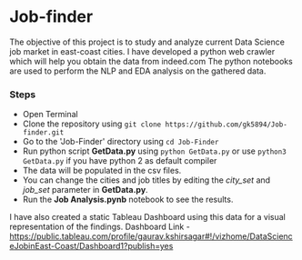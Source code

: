# Job-finder

The objective of this project is to study and analyze current Data Science job market in east-coast cities. I have developed a python web crawler which will help you obtain the data from indeed.com
The python notebooks are used to perform the NLP and EDA analysis on the gathered data.

### Steps

 - Open Terminal
 - Clone the repository using  `git clone https://github.com/gk5894/Job-finder.git`
 - Go to the 'Job-Finder' directory using `cd Job-Finder`
 - Run python script __GetData.py__ using `python GetData.py` or use `python3 GetData.py` if you have python 2 as default compiler
 - The data will be populated in the csv files. 
 - You can change the cities and job titles by editing the *city_set* and *job_set* parameter in __GetData.py__.
 - Run the __Job Analysis.pynb__ notebook to see the results.
 
I have also created a static Tableau Dashboard using this data for a visual representation of the findings.
Dashboard Link - https://public.tableau.com/profile/gaurav.kshirsagar#!/vizhome/DataScienceJobinEast-Coast/Dashboard1?publish=yes

